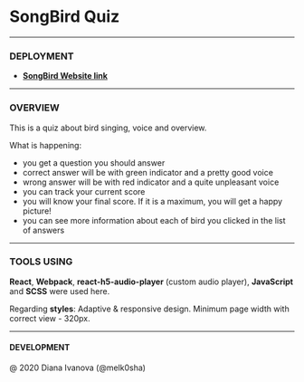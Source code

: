 # SongBird Quiz

---

### DEPLOYMENT

- [**SongBird Website link**](https://melk0sha-songbird.netlify.com/ "SongBird Quiz")

---

### OVERVIEW

This is a quiz about bird singing, voice and overview.

What is happening:

- you get a question you should answer
- correct answer will be with green indicator and a pretty good voice
- wrong answer will be with red indicator and a quite unpleasant voice
- you can track your current score
- you will know your final score. If it is a maximum, you will get a happy picture!
- you can see more information about each of bird you clicked in the list of answers

---

### TOOLS USING

**React**, **Webpack**, **react-h5-audio-player** (custom audio player), **JavaScript** and **SCSS** were used here.

Regarding **styles**:
Adaptive & responsive design. Minimum page width with correct view - 320px.

---

#### DEVELOPMENT

@ 2020 Diana Ivanova (@melk0sha)
